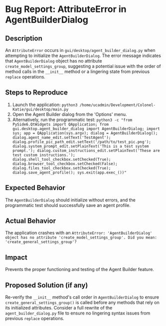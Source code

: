 # Bug Report: AttributeError in AgentBuilderDialog

## Description
An `AttributeError` occurs in `gui/desktop/agent_builder_dialog.py` when attempting to initialize the `AgentBuilderDialog`. The error message indicates that `AgentBuilderDialog` object has no attribute `create_model_settings_group`, suggesting a potential issue with the order of method calls in the `__init__` method or a lingering state from previous `replace` operations.

## Steps to Reproduce
1.  Launch the application: `python3 /home/ucadmin/Development/Colonel-Katie/gui/desktop/main.py`
2.  Open the Agent Builder dialog from the 'Options' menu.
3.  Alternatively, run the programmatic test:
    `python3 -c "from PySide6.QtWidgets import QApplication; from gui.desktop.agent_builder_dialog import AgentBuilderDialog; import sys; app = QApplication(sys.argv); dialog = AgentBuilderDialog(); dialog.agent_name_edit.setText('TestAgent'); dialog.profile_pic_path_edit.setText('/path/to/test_pic.png'); dialog.system_prompt_edit.setPlainText('This is a test system prompt.'); dialog.custom_instructions_edit.setPlainText('These are test custom instructions.'); dialog.shell_tool_checkbox.setChecked(True); dialog.browser_tool_checkbox.setChecked(False); dialog.files_tool_checkbox.setChecked(True); dialog.save_agent_profile(); sys.exit(app.exec_())"`

## Expected Behavior
The `AgentBuilderDialog` should initialize without errors, and the programmatic test should successfully save an agent profile.

## Actual Behavior
The application crashes with an `AttributeError: 'AgentBuilderDialog' object has no attribute 'create_model_settings_group'. Did you mean: 'create_general_settings_group'?`

## Impact
Prevents the proper functioning and testing of the Agent Builder feature.

## Proposed Solution (if any)
Re-verify the `__init__` method's call order in `AgentBuilderDialog` to ensure `create_general_settings_group()` is called before any methods that rely on its initialized attributes. Consider a full rewrite of the `agent_builder_dialog.py` file to ensure no lingering syntax issues from previous `replace` operations.
